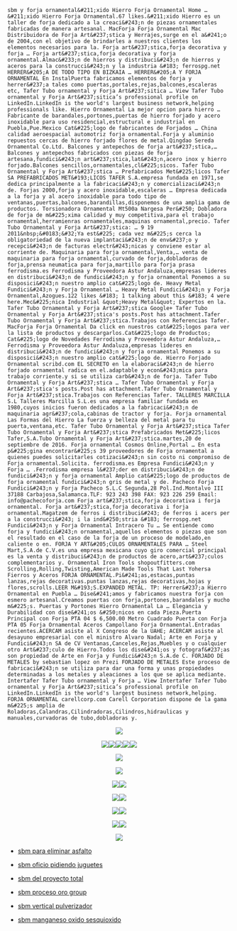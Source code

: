 
```
sbm y forja ornamental&#211;xido Hierro Forja Ornamental Home … &#211;xido Hierro Forja Ornamental.67 likes.&#211;xido Hierro es un taller de forja dedicado a la creaci&#243;n de piezas ornamentales fabricadas de manera artesanal. MacForja Forja Ornamental Mac Distribuidora de Forja Art&#237;stica y Herrajes,surge en el a&#241;o de 2004,con el objetivo de brindarles a nuestros clientes los elementos necesarios para la. Forja art&#237;stica,forja decorativa y forja … Forja art&#237;stica,forja decorativa y forja ornamental.Almac&#233;n de hierros y distribuci&#243;n de hierros y aceros para la construcci&#243;n y la industria &#183; ferrospg.net HERRER&#205;A DE TODO TIPO EN BIZKAIA … HERRER&#205;A Y FORJA ORNAMENTAL En InstalPuerta fabricamos elementos de forja y herrer&#237;a tales como puertas,portales,rejas,balcones,escaleras etc, Tafer Tubo ornamental y Forja Art&#237;sitica … View Tafer Tubo ornamental y Forja Art&#237;sitica’s professional profile on LinkedIn.LinkedIn is the world's largest business network,helping professionals like. Hierro Ornamental La mejor opcion para hierro … Fabricante de barandales,portones,puertas de hierro forjado y acero inoxidable para uso residencial,estructural e industrial en Puebla,Pue.Mexico Cat&#225;logo de fabricantes de Forjados … China calidad aeroespacial automotriz forja ornamental.Forja y aluminio repuestos cercas de hierro forjado flores de metal.Qingdao Sereda Ornamental Co.Ltd. Balcones y antepechos de forja art&#237;stica,… Balcones y antepechos fabricados con piezas de forja artesana,fundici&#243;n art&#237;stica,lat&#243;n,acero inox y hierro forjado.Balcones sencillos,ornamentales,cl&#225;sicos. Tafer Tubo Ornamental y Forja Art&#237;stica … Prefabricados Met&#225;licos Tafer SA PREFABRICADOS MET&#193;LICOS TAFER S.A.empresa fundada en 1971,se dedica principalmente a la fabricaci&#243;n y comercializaci&#243;n de. Forjas 2000,forja y acero inoxidable,escaleras … Empresa dedicada a la forja y al acero inoxidable para todo tipo de ventanas,puertas,balcones,barandillas,disponemos de una amplia gama de productos. Torsionadora Ornamental Mt500a Nargesa Per&#250; Dobladora de forja de m&#225;xima calidad y muy competitiva,para el trabajo ornamental,herramienras ornamentales,maquinas ornamental,precio. Tafer Tubo Ornamental y Forja Art&#237;stica: … 9 19 2011&nbsp;&#0183;&#32;Ya est&#225; cada vez m&#225;s cerca la obligatoriedad de la nueva implantaci&#243;n de env&#237;o y recepci&#243;n de facturas electr&#243;nicas y conviene estar al corriente de. Maquinaria para forja ornamental,Venta,… venta de maquinaria para forja ornamental,curvado de forja,dobladoras de forja,prensa neumatica para forja,martillo para forja prasa ferrodisma.es Ferrodisma y Proveedora Astur Andaluza,empresas lideres en distribuci&#243;n de fundici&#243;n y forja ornamental Ponemos a su disposici&#243;n nuestro amplio cat&#225;logo de. Heavy Metal Fundici&#243;n y Forja Ornamental … Heavy Metal Fundici&#243;n y Forja Ornamental,Azogues.122 likes &#183; 1 talking about this &#183; 4 were here.Mec&#225;nica Industrial &quot;Heavy Metal&quot; Expertos en la. Tafer Tubo Ornamental y Forja Art&#237;stica Google+ Tafer Tubo Ornamental y Forja Art&#237;stica's posts.Post has attachment.Tafer Tubo Ornamental y Forja Art&#237;stica.Trabajos con Referencias Tafer. MacForja Forja Ornamental Da click en nuestros cat&#225;logos para ver la lista de productos y descargarlos.Cat&#225;logo de Productos; Cat&#225;logo de Novedades Ferrodisma y Proveedora Astur Andaluza,… Ferrodisma y Proveedora Astur Andaluza,empresas lideres en distribuci&#243;n de fundici&#243;n y forja ornamental Ponemos a su disposici&#243;n nuestro amplio cat&#225;logo de. Hierro Forjado Ornamental scribd.com EL SECRETO en la elaboraci&#243;n de hierro forjado ornamental radica en el.adaptable y econ&#243;mica para trabajo corriente.y si se utiliza carb&#243;n de forja. Tafer Tubo Ornamental y Forja Art&#237;stica … Tafer Tubo Ornamental y Forja Art&#237;stica's posts.Post has attachment.Tafer Tubo Ornamental y Forja Art&#237;stica.Trabajos con Referencias Tafer. TALLERES MARCILLA S.L Talleres Marcilla S.L.es una empresa familiar fundada en 1980,cuyos inicios fueron dedicados a la fabricaci&#243;n de maquinaria agr&#237;cola,cabinas de tractor y forja. Forja ornamental Las Formas del Hierro La fuerza y belleza del metal para tu puerta,ventana,etc. Tafer Tubo Ornamental y Forja Art&#237;stica Tafer Tubo Ornamental y Forja Art&#237;stica Prefabricados Met&#225;licos Tafer,S.A.Tubo Ornamental y Forja Art&#237;stica.martes,20 de septiembre de 2016. Forja ornamental Cosmos Online,Portal … En esta p&#225;gina encontrar&#225;s 39 proveedores de Forja ornamental a quienes puedes solicitarles cotizaci&#243;n sin costo ni compromiso de Forja ornamental.Solicita. ferrodisma.es Empresa Fundici&#243;n y Forja … .Ferrodisma empresa l&#237;der en distribuci&#243;n de fundici&#243;n y forja ornamental Amplio cat&#225;logo de productos de forja ornamental fundici&#243;n gris de metal y de. Pacheco Forja Fundici&#243;n y Forja Pacheco S.L.C Segunda,28 Pol.Ind.Montalvo III 37188 Carbajosa,Salamanca.TLF: 923 243 398 FAX: 923 226 259 Email: info@pachecoforja.com Forja art&#237;stica,forja decorativa i forja ornamental. Forja art&#237;stica,forja decorativa i forja ornamental.Magatzem de ferros i distribuci&#243; de ferros i acers per a la construcci&#243; i la ind&#250;stria &#183; ferrospg.net Fundici&#243;n y Forja Ornamental Intracero Tu … Se entiende como forja y fundici&#243;n ornamental,aquellos elementos o piezas que son el resultado en el caso de la forja de un proceso de modelado,en caliente o en. FORJA Y ART&#205;CULOS ORNAMENTALES PARA … Steel Mart,S.A.de C.V.es una empresa mexicana cuyo giro comercial principal es la venta y distribuci&#243;n de productos de acero,art&#237;culos complementarios y. Ornamental Iron Tools shopoutfitters.com Scrolling,Rolling,Twisting,American Made Tools That Last Yohersa Fierros y Aceros FORJA ORNAMENTAL.Pi&#241;as,estacas,puntas lanzas,rejas decorativas.puntas lanzas,rejas decorativas,hojas y flores,scrolls.LEER M&#193;S.EXPANDED METAL. TP: Herrer&#237;a Hierro Ornamental en Puebla … Dise&#241;amos y fabricamos nuestra forja con esmero artesanal.Creamos puertas con forja,portones,barandales y mucho m&#225;s. Puertas y Portones Hierro Ornamental La … Elegancia y Durabilidad con dise&#241;os &#250;nicos en cada Pieza.Puerta Principal con Forja PTA 04 $ 6,500.00 Metro Cuadrado Puerta con Forja PTA 05 Forja Ornamental Aceros Campollano Forja Ornamental.Entradas recientes.ACERCAM asiste al X Congreso de la UAHE; ACERCAM asiste al desayuno empresarial con el ministro Alvaro Nadal; Arte en Forja y Fundici&#243;n SA de CV Ventanas,Canceles,Rejas,Muebles y o cualquier otro Art&#237;culo de Hierro.Todos los dise&#241;os y fotograf&#237;as son propiedad de Arte en Forja y Fundici&#243;n S.A.de C. FORJADO DE METALES by sebastian lopez on Prezi FORJADO DE METALES Este proceso de fabricaci&#243;n se utiliza para dar una forma y unas propiedades determinadas a los metales y aleaciones a los que se aplica mediante. Intertafer Tafer Tubo ornamental y Forja … View Intertafer Tafer Tubo ornamental y Forja Art&#237;sitica’s professional profile on LinkedIn.LinkedIn is the world's largest business network,helping. FORJA ORNAMENTAL carellcorp.com Carell Corporation dispone de la gama m&#225;s amplia de Roladoras,Calandras,Cilindradoras,Cilindros,hidraulicas y manuales,curvadoras de tubo,dobladoras y. 
```

<div align="center">

<a href="https://es-crusher.shibang-china.com/github&k=sbm+y+forja+ornamental"><img src="https://static.shibang-china.com/es/crusher/logo.jpg"></a>

<a href="https://es-crusher.shibang-china.com/github&k=sbm+y+forja+ornamental"><img src="https://static.shibang-china.com/es/crusher/index.jpg"></a><a href="https://es-crusher.shibang-china.com/material.htmlgithub&k=sbm+y+forja+ornamental"><img src="https://static.shibang-china.com/es/crusher/material.jpg"></a><a href="https://es-crusher.shibang-china.com/application.htmlgithub&k=sbm+y+forja+ornamental"><img src="https://static.shibang-china.com/es/crusher/application.jpg"></a><a href="https://es-crusher.shibang-china.com/aboutus.htmlgithub&k=sbm+y+forja+ornamental"><img src="https://static.shibang-china.com/es/crusher/aboutus.jpg"></a><a href="https://es-crusher.shibang-china.com/contact.htmlgithub&k=sbm+y+forja+ornamental"><img src="https://static.shibang-china.com/es/crusher/contact.jpg"></a>

<a href="https://es-crusher.shibang-china.com/github&k=sbm+y+forja+ornamental"><img src="https://static.shibang-china.com/es/crusher/banner.jpg"></a>

<a href="https://swt.shibang-china.com/github&k=sbm+y+forja+ornamental"><img src="https://static.shibang-china.com/es/crusher/text.jpg"></a>

<a href="https://swt.shibang-china.com/github&k=sbm+y+forja+ornamental"><img src="https://static.shibang-china.com/es/crusher/chat.jpg"></a><a href="https://es-crusher.shibang-china.com/contact.htmlgithub&k=sbm+y+forja+ornamental"><img src="https://static.shibang-china.com/es/crusher/message.jpg"></a>

<a href="https://es-crusher.shibang-china.com/products/pe.htmlgithub&k=sbm+y+forja+ornamental"><img src="https://static.shibang-china.com/es/crusher/pe.jpg"></a><a href="https://es-crusher.shibang-china.com/products/pf.htmlgithub&k=sbm+y+forja+ornamental"><img src="https://static.shibang-china.com/es/crusher/pf.jpg"></a>

<a href="https://es-crusher.shibang-china.com/products/hpt.htmlgithub&k=sbm+y+forja+ornamental"><img src="https://static.shibang-china.com/es/crusher/hpt.jpg"></a><a href="https://es-crusher.shibang-china.com/products/vsi.htmlgithub&k=sbm+y+forja+ornamental"><img src="https://static.shibang-china.com/es/crusher/vsi.jpg"></a>

<a href="https://es-crusher.shibang-china.com/products/klv.htmlgithub&k=sbm+y+forja+ornamental"><img src="https://static.shibang-china.com/es/crusher/klv.jpg"></a><a href="https://es-crusher.shibang-china.com/products/portable.htmlgithub&k=sbm+y+forja+ornamental"><img src="https://static.shibang-china.com/es/crusher/portable.jpg"></a>

<a href="https://swt.shibang-china.com/github&k=sbm+y+forja+ornamental"><img src="https://static.shibang-china.com/es/crusher/case.jpg"></a>

</div>


* [sbm para eliminar asfalto](sbm%20para%20eliminar%20asfalto.md)

* [sbm oficio pidiendo juguetes](sbm%20oficio%20pidiendo%20juguetes.md)

* [sbm del proyecto total](sbm%20del%20proyecto%20total.md)

* [sbm proceso oro group](sbm%20proceso%20oro%20group.md)

* [sbm vertical pulverizador](sbm%20vertical%20pulverizador.md)

* [sbm manganeso oxido sesquioxido](sbm%20manganeso%20oxido%20sesquioxido.md)